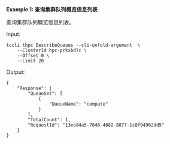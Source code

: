 **Example 1: 查询集群队列概览信息列表**

查询集群队列概览信息列表。

Input: 

```
tccli thpc DescribeQueues --cli-unfold-argument  \
    --ClusterId hpc-prkxbd7c \
    --Offset 0 \
    --Limit 20
```

Output: 
```
{
    "Response": {
        "QueueSet": [
            {
                "QueueName": "compute"
            }
        ],
        "TotalCount": 1,
        "RequestId": "13ee84a5-7846-4682-8877-1c8f94962dd5"
    }
}
```

